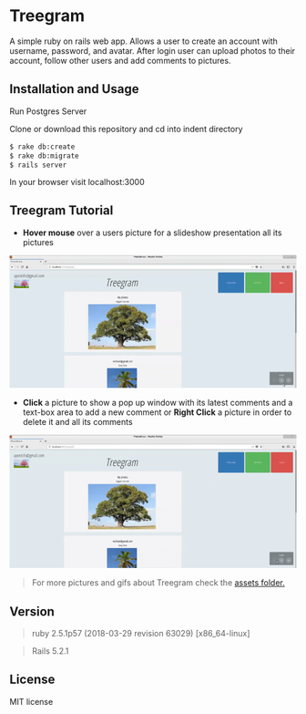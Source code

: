 # Treegram

A simple ruby on rails web app. Allows a user to create an account with username, password, and avatar. After login user can upload photos to their account, follow other users and add comments to pictures.

Installation and Usage
------------
Run Postgres Server

Clone or download this repository and cd into indent directory

```
$ rake db:create
$ rake db:migrate
$ rails server
```

In your browser visit localhost:3000


Treegram Tutorial
-----------------
- **Hover mouse** over a users picture for a slideshow presentation all its pictures

<img src="https://github.com/kasselouris/Treegram/blob/main/assets/slideshow.gif" />

- **Click** a picture to show a pop up window with its latest comments and a text-box area to add a new comment or **Right Click** a picture in order to delete it and all its comments

<img src="https://github.com/kasselouris/Treegram/blob/main/assets/comments_and_delete.gif" />

> For more pictures and gifs about Treegram check the [assets folder.](https://github.com/kasselouris/Treegram/tree/main/assets)

Version
-------

> ruby 2.5.1p57 (2018-03-29 revision 63029) [x86_64-linux]

> Rails 5.2.1


License
-------

MIT license
